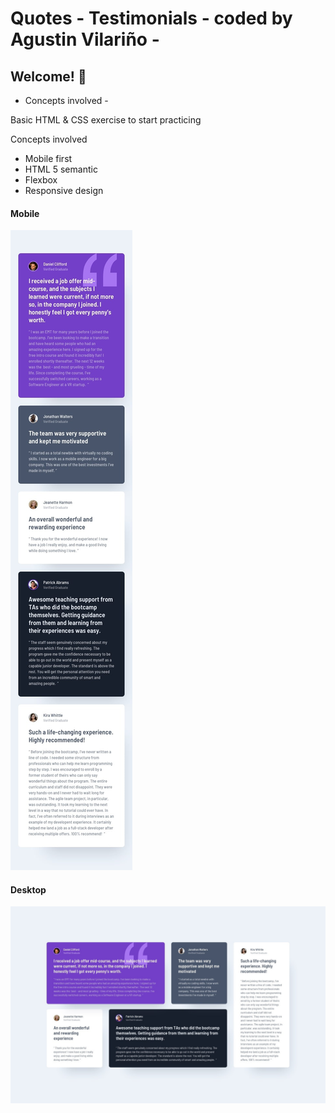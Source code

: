
# Quotes - Testimonials - coded by Agustin Vilariño - 

## Welcome! 👋

- Concepts involved - 

Basic HTML & CSS exercise to start practicing

Concepts involved
- Mobile first
- HTML 5 semantic
- Flexbox
- Responsive design


#### Mobile

![Screenshot](https://raw.githubusercontent.com/avilarino/quotes-testimonials/master/assets/img/design/mobile-design.jpg)

#### Desktop

![Screenshot](https://raw.githubusercontent.com/avilarino/quotes-testimonials/master/assets/img/design/desktop-design.jpg)